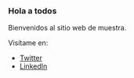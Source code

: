 ### Hola a todos

Bienvenidos al sitio web de muestra.

Visítame en:
- [Twitter](https://twitter.com/sjziprog88)
- [LinkedIn](https://www.linkedin.com/in/sebastián-zanetta/)
